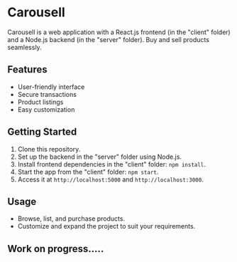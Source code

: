 # Carousell

Carousell is a web application with a React.js frontend (in the "client" folder) and a Node.js backend (in the "server" folder). Buy and sell products seamlessly.

## Features

- User-friendly interface
- Secure transactions
- Product listings
- Easy customization

## Getting Started

1. Clone this repository.
2. Set up the backend in the "server" folder using Node.js.
3. Install frontend dependencies in the "client" folder: `npm install`.
4. Start the app from the "client" folder: `npm start`.
5. Access it at `http://localhost:5000` and `http://localhost:3000`.

## Usage

- Browse, list, and purchase products.
- Customize and expand the project to suit your requirements.

## Work on progress.....

